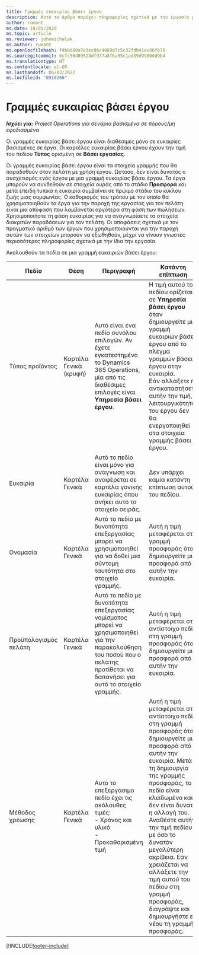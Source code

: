 ```yaml
---
title: Γραμμές ευκαιρίας βάσει έργου
description: Αυτό το άρθρο παρέχει πληροφορίες σχετικά με την εργασία με γραμμές ευκαιριών βάσει έργου.
author: rumant
ms.date: 10/01/2020
ms.topic: article
ms.reviewer: johnmichalak
ms.author: rumant
ms.openlocfilehash: f4b8d80a7e3ec06c4089d7c5c32fdb41ac86fb76
ms.sourcegitcommit: 6cfc50d89528df977a8f6a55c1ad39d99800d9b4
ms.translationtype: HT
ms.contentlocale: el-GR
ms.lasthandoff: 06/03/2022
ms.locfileid: "8918266"
---
```

# <a name="project-based-opportunity-lines"></a>Γραμμές ευκαιρίας βάσει έργου

_**Ισχύει για:** Project Operations για σενάρια βασισμένα σε πόρους/μη εφοδιασμένα_


Οι γραμμές ευκαιρίας βάσει έργου είναι διαθέσιμες μόνο σε ευκαιρίες βασισμένες σε έργα. Οι καρτέλες ευκαιρίας βάσει έργου έχουν την τιμή του πεδίου **Τύπος** ορισμένη σε **Βάσει εργασίας**.

Οι γραμμές ευκαιρίας βάσει έργου είναι τα στοιχεία γραμμής που θα παραδοθούν στον πελάτη με χρήση έργου. Ωστόσο, δεν είναι δυνατός ο συσχετισμός ενός έργου με μια γραμμή ευκαιρίας βάσει έργου. Τα έργα μπορούν να συνδεθούν σε στοιχεία ουράς από το στάδιο **Προσφορά** και μετά επειδή τυπικά η ευκαιρία συμβαίνει σε πρώιμο στάδιο του κύκλου ζωής μιας συμφωνίας. Ο καθορισμός του τρόπου με τον οποίο θα χρησιμοποιηθούν τα έργα για την παροχή της εργασίας για τον πελάτη είναι μια απόφαση που λαμβάνεται αργότερα στη φάση των πωλήσεων. Χρησιμοποιήστε τη φάση ευκαιρίας για να αναγνωρίσετε τα στοιχεία διακριτών παραδόσεων για τον πελάτη. Οι αποφάσεις σχετικά με τον πραγματικό αριθμό των έργων που χρησιμοποιούνται για την παροχή αυτών των στοιχείων μπορούν να εξωθηθούν, μέχρι να γίνουν γνωστές περισσότερες πληροφορίες σχετικά με την ίδια την εργασία.

Ακολουθούν τα πεδία σε μια γραμμή ευκαιριών βάσει έργου:

| **Πεδίο** | **Θέση** | **Περιγραφή** | **Κατάντη επίπτωση** |
| --- | --- | --- | --- |
| Τύπος προϊόντος | Καρτέλα Γενικά (κρυφή) | Αυτό είναι ένα πεδίο συνόλου επιλογών. Αν έχετε εγκατεστημένο το Dynamics 365 Operations, μία από τις διαθέσιμες επιλογές είναι **Υπηρεσία βάσει έργου**.  | Η τιμή αυτού του πεδίου ορίζεται σε **Υπηρεσία βάσει έργου** όταν δημιουργείτε μια γραμμή ευκαιριών βάσει έργου από το πλέγμα γραμμών βάσει έργου στην ευκαιρία. <br> Εάν αλλάξετε ή αντικαταστήσετε αυτήν την τιμή, η λειτουργικότητα του έργου δεν θα ενεργοποιηθεί στα στοιχεία γραμμής βάσει έργου. |
| Ευκαιρία | Καρτέλα Γενικά | Αυτό το πεδίο είναι μόνο για ανάγνωση και αναφέρεται σε καρτέλα γονικής ευκαιρίας όπου ανήκει αυτό το στοιχείο σειράς. | Δεν υπάρχει καμία κατάντη επίπτωση αυτού του πεδίου. |
| Ονομασία | Καρτέλα Γενικά | Αυτό το πεδίο με δυνατότητα επεξεργασίας μπορεί να χρησιμοποιηθεί για να δοθεί μια σύντομη ταυτότητα στο στοιχείο γραμμής. | Αυτή η τιμή μεταφέρεται στη γραμμή προσφοράς όταν δημιουργείτε μια προσφορά από αυτήν την ευκαιρία. |
| Προϋπολογισμός πελάτη | Καρτέλα Γενικά | Αυτό το πεδίο με δυνατότητα επεξεργασίας νομίσματος μπορεί να χρησιμοποιηθεί για την παρακολούθηση του ποσού που ο πελάτης προτίθεται να δαπανήσει για αυτό το στοιχείο γραμμής. | Αυτή η τιμή μεταφέρεται στο αντίστοιχο πεδίο στη γραμμή προσφοράς όταν δημιουργείτε μια προσφορά από αυτήν την ευκαιρία. |
| Μέθοδος χρέωσης | Καρτέλα Γενικά | Αυτό το επεξεργάσιμο πεδίο έχει τις ακόλουθες τιμές:</br>- Χρόνος και υλικό</br>- Προκαθορισμένη τιμή | Αυτή η τιμή μεταφέρεται στο αντίστοιχο πεδίο στη γραμμή προσφοράς όταν δημιουργείτε μια προσφορά από αυτήν την ευκαιρία. Μετά τη δημιουργία της γραμμής προσφοράς, το πεδίο είναι κλειδωμένο και δεν είναι δυνατή η αλλαγή του. Αναθέστε αυτήν την τιμή πεδίου με όσο το δυνατόν μεγαλύτερη ακρίβεια. Εάν χρειάζεται να αλλάξετε την τιμή αυτού του πεδίου στη γραμμή προσφοράς, διαγράψτε και δημιουργήστε εκ νέου τη γραμμή προσφοράς. |


[!INCLUDE[footer-include](../includes/footer-banner.md)]